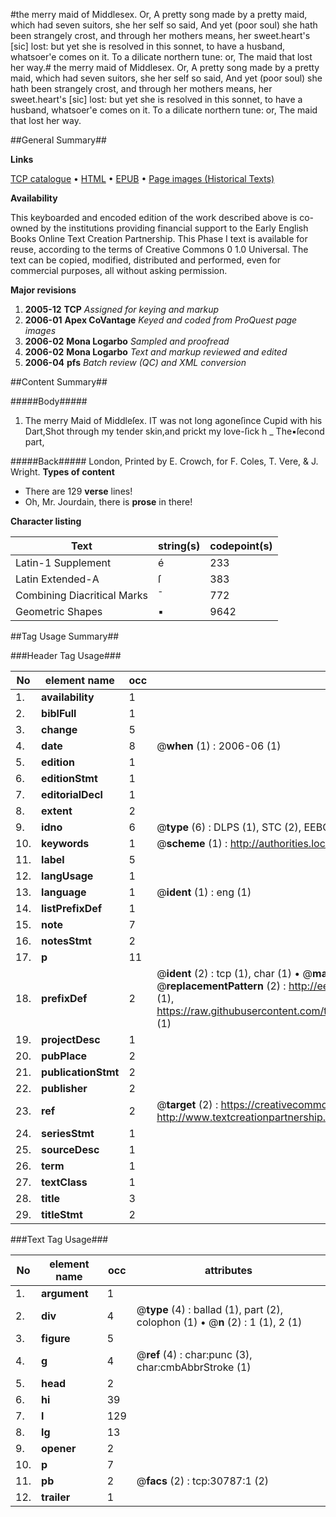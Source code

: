 #the merry maid of Middlesex. Or, A pretty song made by a pretty maid, which had seven suitors, she her self so said, And yet (poor soul) she hath been strangely crost, and through her mothers means, her sweet.heart's [sic] lost: but yet she is resolved in this sonnet, to have a husband, whatsoer'e comes on it. To a dilicate northern tune: or, The maid that lost her way.#
the merry maid of Middlesex. Or, A pretty song made by a pretty maid, which had seven suitors, she her self so said, And yet (poor soul) she hath been strangely crost, and through her mothers means, her sweet.heart's [sic] lost: but yet she is resolved in this sonnet, to have a husband, whatsoer'e comes on it. To a dilicate northern tune: or, The maid that lost her way.

##General Summary##

**Links**

[TCP catalogue](http://www.ota.ox.ac.uk/tcp/)  • 
[HTML](http://tei.it.ox.ac.uk/tcp/Texts-HTML/free/A50/A50718.html)  • 
[EPUB](http://tei.it.ox.ac.uk/tcp/Texts-EPUB/free/A50/A50718.epub) • 
[Page images (Historical Texts)](https://data.historicaltexts.jisc.ac.uk/view?pubId=eebo-99826385e&pageId=eebo-99826385e-30787-1)

**Availability**

This keyboarded and encoded edition of the
	       work described above is co-owned by the institutions
	       providing financial support to the Early English Books
	       Online Text Creation Partnership. This Phase I text is
	       available for reuse, according to the terms of Creative
	       Commons 0 1.0 Universal. The text can be copied,
	       modified, distributed and performed, even for
	       commercial purposes, all without asking permission.

**Major revisions**

1. __2005-12__ __TCP__ *Assigned for keying and markup*
1. __2006-01__ __Apex CoVantage__ *Keyed and coded from ProQuest page images*
1. __2006-02__ __Mona Logarbo__ *Sampled and proofread*
1. __2006-02__ __Mona Logarbo__ *Text and markup reviewed and edited*
1. __2006-04__ __pfs__ *Batch review (QC) and XML conversion*

##Content Summary##

#####Body#####

1. The merry Maid of Middleſex.
IT was not long agoneſince Cupid with his Dart,Shot through my tender skin,and prickt my love-ſick h
    _ The▪ſecond part,

#####Back#####
London, Printed by E. Crowch, for F. Coles, T. Vere, & J. Wright.
**Types of content**

  * There are 129 **verse** lines!
  * Oh, Mr. Jourdain, there is **prose** in there!

**Character listing**


|Text|string(s)|codepoint(s)|
|---|---|---|
|Latin-1 Supplement|é|233|
|Latin Extended-A|ſ|383|
|Combining             Diacritical Marks|̄|772|
|Geometric Shapes|▪|9642|

##Tag Usage Summary##

###Header Tag Usage###

|No|element name|occ|attributes|
|---|---|---|---|
|1.|__availability__|1||
|2.|__biblFull__|1||
|3.|__change__|5||
|4.|__date__|8| @__when__ (1) : 2006-06 (1)|
|5.|__edition__|1||
|6.|__editionStmt__|1||
|7.|__editorialDecl__|1||
|8.|__extent__|2||
|9.|__idno__|6| @__type__ (6) : DLPS (1), STC (2), EEBO-CITATION (1), PROQUEST (1), VID (1)|
|10.|__keywords__|1| @__scheme__ (1) : http://authorities.loc.gov/ (1)|
|11.|__label__|5||
|12.|__langUsage__|1||
|13.|__language__|1| @__ident__ (1) : eng (1)|
|14.|__listPrefixDef__|1||
|15.|__note__|7||
|16.|__notesStmt__|2||
|17.|__p__|11||
|18.|__prefixDef__|2| @__ident__ (2) : tcp (1), char (1)  •  @__matchPattern__ (2) : ([0-9\-]+):([0-9IVX]+) (1), (.+) (1)  •  @__replacementPattern__ (2) : http://eebo.chadwyck.com/downloadtiff?vid=$1&page=$2 (1), https://raw.githubusercontent.com/textcreationpartnership/Texts/master/tcpchars.xml#$1 (1)|
|19.|__projectDesc__|1||
|20.|__pubPlace__|2||
|21.|__publicationStmt__|2||
|22.|__publisher__|2||
|23.|__ref__|2| @__target__ (2) : https://creativecommons.org/publicdomain/zero/1.0/ (1), http://www.textcreationpartnership.org/docs/. (1)|
|24.|__seriesStmt__|1||
|25.|__sourceDesc__|1||
|26.|__term__|1||
|27.|__textClass__|1||
|28.|__title__|3||
|29.|__titleStmt__|2||


###Text Tag Usage###

|No|element name|occ|attributes|
|---|---|---|---|
|1.|__argument__|1||
|2.|__div__|4| @__type__ (4) : ballad (1), part (2), colophon (1)  •  @__n__ (2) : 1 (1), 2 (1)|
|3.|__figure__|5||
|4.|__g__|4| @__ref__ (4) : char:punc (3), char:cmbAbbrStroke (1)|
|5.|__head__|2||
|6.|__hi__|39||
|7.|__l__|129||
|8.|__lg__|13||
|9.|__opener__|2||
|10.|__p__|7||
|11.|__pb__|2| @__facs__ (2) : tcp:30787:1 (2)|
|12.|__trailer__|1||
